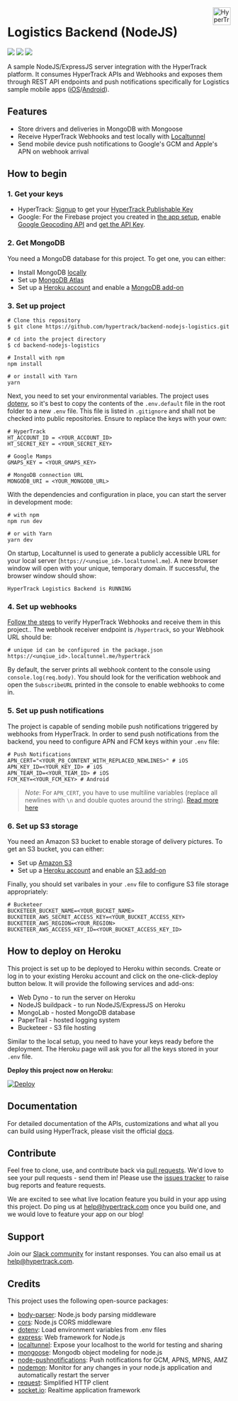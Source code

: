 <a href="https://www.hypertrack.com/">
    <img src="https://hypertrack-blog-img.s3-us-west-2.amazonaws.com/Green0svg.svg" alt="HyperTrack logo" title="HyperTrack" align="right" height="40" />
</a>

# Logistics Backend (NodeJS)

![](https://img.shields.io/circleci/build/gh/hypertrack/backend-nodejs-logistics?style=flat-square)
![](https://img.shields.io/david/hypertrack/backend-nodejs-logistics?style=flat-square)
![](https://img.shields.io/github/license/hypertrack/backend-nodejs-logistics?style=flat-square)

A sample NodeJS/ExpressJS server integration with the HyperTrack platform. It consumes HyperTrack APIs and Webhooks and exposes them through REST API endpoints and push notifications specifically for Logistics sample mobile apps ([iOS](https://github.com/hypertrack/logistics-ios)/[Android](https://github.com/hypertrack/logistics-android)).

## Features

- Store drivers and deliveries in MongoDB with Mongoose
- Receive HyperTrack Webhooks and test locally with [Localtunnel](https://github.com/localtunnel/localtunnel)
- Send mobile device push notifications to Google's GCM and Apple's APN on webhook arrival

## How to begin

### 1. Get your keys

- HyperTrack: [Signup](https://dashboard.hypertrack.com/signup) to get your [HyperTrack Publishable Key](https://dashboard.hypertrack.com/setup)
- Google: For the Firebase project you created in [the app setup](https://github.com/hypertrack/logistics-android-hidden#3-set-up-firebase), enable [Google Geocoding API](https://console.cloud.google.com/marketplace/details/google/geocoding-backend.googleapis.com) and [get the API Key](https://developers.google.com/maps/documentation/geocoding/get-api-key).

### 2. Get MongoDB

You need a MongoDB database for this project. To get one, you can either:

- Install MongoDB [locally](https://docs.mongodb.com/manual/installation/)
- Set up [MongoDB Atlas](https://www.mongodb.com/cloud/atlas)
- Set up a [Heroku account](https://signup.heroku.com/) and enable a [MongoDB add-on](https://elements.heroku.com/addons/mongolab)

### 3. Set up project

```shell
# Clone this repository
$ git clone https://github.com/hypertrack/backend-nodejs-logistics.git

# cd into the project directory
$ cd backend-nodejs-logistics

# Install with npm
npm install

# or install with Yarn
yarn
```

Next, you need to set your environmental variables. The project uses [dotenv](https://github.com/motdotla/dotenv), so it's best to copy the contents of the `.env.default` file in the root folder to a new `.env` file. This file is listed in `.gitignore` and shall not be checked into public repositories. Ensure to replace the keys with your own:

```shell
# HyperTrack
HT_ACCOUNT_ID = <YOUR_ACCOUNT_ID>
HT_SECRET_KEY = <YOUR_SECRET_KEY>

# Google Mamps
GMAPS_KEY = <YOUR_GMAPS_KEY>

# MongoDB connection URL
MONGODB_URI = <YOUR_MONGODB_URL>
```

With the dependencies and configuration in place, you can start the server in development mode:

```shell
# with npm
npm run dev

# or with Yarn
yarn dev
```

On startup, Localtunnel is used to generate a publicly accessible URL for your local server (`https://<unqiue_id>.localtunnel.me`). A new browser window will open with your unique, temporary domain. If successful, the browser window should show:

```text
HyperTrack Logistics Backend is RUNNING
```

### 4. Set up webhooks

[Follow the steps](https://docs.hypertrack.com/#guides-track-devices-with-the-api-stream-events-via-webhooks) to verify HyperTrack Webhooks and receive them in this project.. The webhook receiver endpoint is `/hypertrack`, so your Webhook URL should be:

```shell
# unique id can be configured in the package.json
https://<unqiue_id>.localtunnel.me/hypertrack
```

By default, the server prints all webhook content to the console using `console.log(req.body)`. You should look for the verification webhook and open the `SubscribeURL` printed in the console to enable webhooks to come in.

### 5. Set up push notifications

The project is capable of sending mobile push notifications triggered by webhooks from HyperTrack. In order to send push notifications from the backend, you need to configure APN and FCM keys within your `.env` file:

```shell
# Push Notifications
APN_CERT="<YOUR_P8_CONTENT_WITH_REPLACED_NEWLINES>" # iOS
APN_KEY_ID=<YOUR_KEY_ID> # iOS
APN_TEAM_ID=<YOUR_TEAM_ID> # iOS
FCM_KEY=<YOUR_FCM_KEY> # Android
```

> _Note_: For `APN_CERT`, you have to use multiline variables (replace all newlines with `\n` and double quotes around the string). [Read more here](https://stackoverflow.com/a/46161404)

### 6. Set up S3 storage

You need an Amazon S3 bucket to enable storage of delivery pictures. To get an S3 bucket, you can either:

- Set up [Amazon S3](https://aws.amazon.com/s3/)
- Set up a [Heroku account](https://signup.heroku.com/) and enable an [S3 add-on](https://elements.heroku.com/addons/bucketeer)

Finally, you should set varibales in your `.env` file to configure S3 file storage appropriately:

```shell
# Bucketeer
BUCKETEER_BUCKET_NAME=<YOUR_BUCKET_NAME>
BUCKETEER_AWS_SECRET_ACCESS_KEY=<YOUR_BUCKET_ACCESS_KEY>
BUCKETEER_AWS_REGION=<YOUR_REGION>
BUCKETEER_AWS_ACCESS_KEY_ID=<YOUR_BUCKET_ACCESS_KEY_ID>
```

## How to deploy on Heroku

This project is set up to be deployed to Heroku within seconds. Create or log in to your existing Heroku account and click on the one-click-deploy button below. It will provide the following services and add-ons:

- Web Dyno - to run the server on Heroku
- NodeJS buildpack - to run NodeJS/ExpressJS on Heroku
- MongoLab - hosted MongoDB database
- PaperTrail - hosted logging system
- Bucketeer - S3 file hosting

Similar to the local setup, you need to have your keys ready before the deployment. The Heroku page will ask you for all the keys stored in your `.env` file.

**Deploy this project now on Heroku:**

[![Deploy](https://www.herokucdn.com/deploy/button.svg)](https://heroku.com/deploy?template=https://github.com/hypertrack/backend-nodejs-logistics)

## Documentation

For detailed documentation of the APIs, customizations and what all you can build using HyperTrack, please visit the official [docs](https://docs.hypertrack.com).

## Contribute

Feel free to clone, use, and contribute back via [pull requests](https://help.github.com/articles/about-pull-requests/). We'd love to see your pull requests - send them in! Please use the [issues tracker](https://github.com/hypertrack/backend-nodejs-logistics/issues) to raise bug reports and feature requests.

We are excited to see what live location feature you build in your app using this project. Do ping us at help@hypertrack.com once you build one, and we would love to feature your app on our blog!

## Support

Join our [Slack community](https://join.slack.com/t/hypertracksupport/shared_invite/enQtNDA0MDYxMzY1MDMxLTdmNDQ1ZDA1MTQxOTU2NTgwZTNiMzUyZDk0OThlMmJkNmE0ZGI2NGY2ZGRhYjY0Yzc0NTJlZWY2ZmE5ZTA2NjI) for instant responses. You can also email us at help@hypertrack.com.

## Credits

This project uses the following open-source packages:

- [body-parser](https://github.com/expressjs/body-parser): Node.js body parsing middleware
- [cors](https://expressjs.com/en/resources/middleware/cors.html): Node.js CORS middleware
- [dotenv](https://github.com/motdotla/dotenv): Load environment variables from .env files
- [express](https://expressjs.com/): Web framework for Node.js
- [localtunnel](https://github.com/localtunnel/localtunnel): Expose your localhost to the world for testing and sharing
- [mongoose](https://mongoosejs.com/): Mongodb object modeling for node.js
- [node-pushnotifications](https://github.com/appfeel/node-pushnotifications): Push notifications for GCM, APNS, MPNS, AMZ
- [nodemon](https://github.com/remy/nodemon): Monitor for any changes in your node.js application and automatically restart the server
- [request](https://github.com/request/request): Simplified HTTP client
- [socket.io](https://github.com/socketio/socket.io): Realtime application framework

